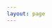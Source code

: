 ```yaml
---
layout: page
---
```


<script setup>
import {
  VPTeamPage,
  VPTeamPageTitle,
  VPTeamMembers
} from 'vitepress/theme'

const members = [
  {
    avatar: 'https://github.com/wanwenyun.png',
    name: 'Wenyun Wan',
    title: 'Creator',
    links: [
      { icon: 'github', link: 'https://github.com/wanwenyun/' },
    ]
  },
]
</script>

<VPTeamPage>
  <VPTeamPageTitle>
    <template #title>
      团队成员
    </template>
    <template #lead>
      多谢关注，多多指教
    </template>
  </VPTeamPageTitle>
  <VPTeamMembers
    :members="members"
  />
</VPTeamPage>
